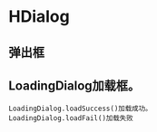 # HDialog
## 弹出框
## LoadingDialog加载框。

    LoadingDialog.loadSuccess()加载成功。
    LoadingDialog.loadFail()加载失败
